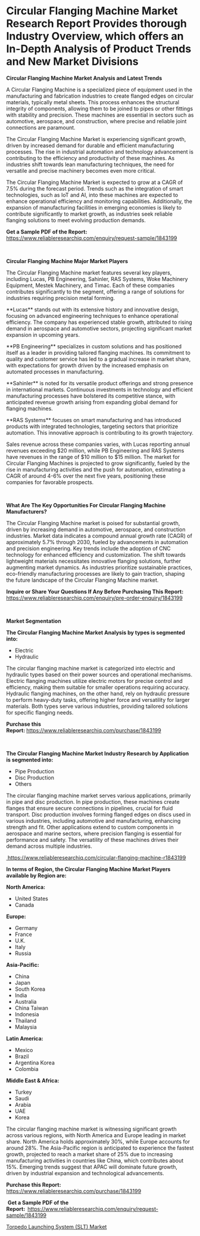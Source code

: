 <p><h1>Circular Flanging Machine Market Research Report Provides thorough Industry Overview, which offers an In-Depth Analysis of Product Trends and New Market Divisions</h1></p><p><strong>Circular Flanging Machine Market Analysis and Latest Trends</strong></p>
<p><p>A Circular Flanging Machine is a specialized piece of equipment used in the manufacturing and fabrication industries to create flanged edges on circular materials, typically metal sheets. This process enhances the structural integrity of components, allowing them to be joined to pipes or other fittings with stability and precision. These machines are essential in sectors such as automotive, aerospace, and construction, where precise and reliable joint connections are paramount.</p><p>The Circular Flanging Machine Market is experiencing significant growth, driven by increased demand for durable and efficient manufacturing processes. The rise in industrial automation and technology advancement is contributing to the efficiency and productivity of these machines. As industries shift towards lean manufacturing techniques, the need for versatile and precise machinery becomes even more critical.</p><p>The Circular Flanging Machine Market is expected to grow at a CAGR of 7.5% during the forecast period. Trends such as the integration of smart technologies, such as IoT and AI, into these machines are expected to enhance operational efficiency and monitoring capabilities. Additionally, the expansion of manufacturing facilities in emerging economies is likely to contribute significantly to market growth, as industries seek reliable flanging solutions to meet evolving production demands.</p></p>
<p><strong>Get a Sample PDF of the Report:&nbsp;</strong> <a href="https://www.reliableresearchiq.com/enquiry/request-sample/1843199?utm_campaign=2927&utm_medium=2&utm_source=Github&utm_content=ia&utm_term=12042025&utm_id=circular-flanging-machine">https://www.reliableresearchiq.com/enquiry/request-sample/1843199</a></p>
<p>&nbsp;</p>
<p><strong>Circular Flanging Machine Major Market Players</strong></p>
<p><p>The Circular Flanging Machine market features several key players, including Lucas, PB Engineering, Sahinler, RAS Systems, Woke Machinery Equipment, Mestek Machinery, and Timac. Each of these companies contributes significantly to the segment, offering a range of solutions for industries requiring precision metal forming.</p><p>**Lucas** stands out with its extensive history and innovative design, focusing on advanced engineering techniques to enhance operational efficiency. The company has experienced stable growth, attributed to rising demand in aerospace and automotive sectors, projecting significant market expansion in upcoming years.</p><p>**PB Engineering** specializes in custom solutions and has positioned itself as a leader in providing tailored flanging machines. Its commitment to quality and customer service has led to a gradual increase in market share, with expectations for growth driven by the increased emphasis on automated processes in manufacturing.</p><p>**Sahinler** is noted for its versatile product offerings and strong presence in international markets. Continuous investments in technology and efficient manufacturing processes have bolstered its competitive stance, with anticipated revenue growth arising from expanding global demand for flanging machines.</p><p>**RAS Systems** focuses on smart manufacturing and has introduced products with integrated technologies, targeting sectors that prioritize automation. This innovative approach is contributing to its growth trajectory.</p><p>Sales revenue across these companies varies, with Lucas reporting annual revenues exceeding $20 million, while PB Engineering and RAS Systems have revenues in the range of $10 million to $15 million. The market for Circular Flanging Machines is projected to grow significantly, fueled by the rise in manufacturing activities and the push for automation, estimating a CAGR of around 4-6% over the next five years, positioning these companies for favorable prospects.</p></p>
<p>&nbsp;</p>
<p><strong>What Are The Key Opportunities For Circular Flanging Machine Manufacturers?</strong></p>
<p><p>The Circular Flanging Machine market is poised for substantial growth, driven by increasing demand in automotive, aerospace, and construction industries. Market data indicates a compound annual growth rate (CAGR) of approximately 5.7% through 2030, fueled by advancements in automation and precision engineering. Key trends include the adoption of CNC technology for enhanced efficiency and customization. The shift towards lightweight materials necessitates innovative flanging solutions, further augmenting market dynamics. As industries prioritize sustainable practices, eco-friendly manufacturing processes are likely to gain traction, shaping the future landscape of the Circular Flanging Machine market.</p></p>
<p><strong>Inquire or Share Your Questions If Any Before Purchasing This Report:</strong> <a href="https://www.reliableresearchiq.com/enquiry/pre-order-enquiry/1843199?utm_campaign=2927&utm_medium=2&utm_source=Github&utm_content=ia&utm_term=12042025&utm_id=circular-flanging-machine">https://www.reliableresearchiq.com/enquiry/pre-order-enquiry/1843199</a></p>
<p>&nbsp;</p>
<p><strong>Market Segmentation</strong></p>
<p><strong>The Circular Flanging Machine Market Analysis by types is segmented into:</strong></p>
<p><ul><li>Electric</li><li>Hydraulic</li></ul></p>
<p><p>The circular flanging machine market is categorized into electric and hydraulic types based on their power sources and operational mechanisms. Electric flanging machines utilize electric motors for precise control and efficiency, making them suitable for smaller operations requiring accuracy. Hydraulic flanging machines, on the other hand, rely on hydraulic pressure to perform heavy-duty tasks, offering higher force and versatility for larger materials. Both types serve various industries, providing tailored solutions for specific flanging needs.</p></p>
<p><strong>Purchase this Report:&nbsp;</strong><a href="https://www.reliableresearchiq.com/purchase/1843199?utm_campaign=2927&utm_medium=2&utm_source=Github&utm_content=ia&utm_term=12042025&utm_id=circular-flanging-machine">https://www.reliableresearchiq.com/purchase/1843199</a></p>
<p>&nbsp;</p>
<p><strong>The Circular Flanging Machine Market Industry Research by Application is segmented into:</strong></p>
<p><ul><li>Pipe Production</li><li>Disc Production</li><li>Others</li></ul></p>
<p><p>The circular flanging machine market serves various applications, primarily in pipe and disc production. In pipe production, these machines create flanges that ensure secure connections in pipelines, crucial for fluid transport. Disc production involves forming flanged edges on discs used in various industries, including automotive and manufacturing, enhancing strength and fit. Other applications extend to custom components in aerospace and marine sectors, where precision flanging is essential for performance and safety. The versatility of these machines drives their demand across multiple industries.</p></p>
<p><a href="https://www.reliableresearchiq.com/circular-flanging-machine-r1843199?utm_campaign=2927&utm_medium=2&utm_source=Github&utm_content=ia&utm_term=12042025&utm_id=circular-flanging-machine">&nbsp;https://www.reliableresearchiq.com/circular-flanging-machine-r1843199</a></p>
<p><strong>In terms of Region, the Circular Flanging Machine Market Players available by Region are:</strong></p>
<p>
    <p> <strong> North America: </strong>
        <ul>
            <li>United States</li>
            <li>Canada</li>
        </ul>
        </p> 
    <p> <strong> Europe: </strong>
        <ul>
            <li>Germany</li>
            <li>France</li>
            <li>U.K.</li>
            <li>Italy</li>
            <li>Russia</li>
        </ul>
        </p> 
    <p> <strong> Asia-Pacific: </strong>
        <ul>
            <li>China</li>
            <li>Japan</li>
            <li>South Korea</li>
            <li>India</li>
            <li>Australia</li>
            <li>China Taiwan</li>
            <li>Indonesia</li>
            <li>Thailand</li>
            <li>Malaysia</li>
        </ul>
        </p> 
    <p> <strong> Latin America: </strong>
        <ul>
            <li>Mexico</li>
            <li>Brazil</li>
            <li>Argentina Korea</li>
            <li>Colombia</li>
        </ul>
        </p> 
    <p> <strong> Middle East & Africa: </strong>
        <ul>
            <li>Turkey</li>
            <li>Saudi</li>
            <li>Arabia</li>
            <li>UAE</li>
            <li>Korea</li>
        </ul>
    </p>
    </p>
<p><p>The circular flanging machine market is witnessing significant growth across various regions, with North America and Europe leading in market share. North America holds approximately 30%, while Europe accounts for around 28%. The Asia-Pacific region is anticipated to experience the fastest growth, projected to reach a market share of 25% due to increasing manufacturing activities in countries like China, which contributes about 15%. Emerging trends suggest that APAC will dominate future growth, driven by industrial expansion and technological advancements.</p></p>
<p><strong>Purchase this Report: </strong><a href="https://www.reliableresearchiq.com/purchase/1843199?utm_campaign=2927&utm_medium=2&utm_source=Github&utm_content=ia&utm_term=12042025&utm_id=circular-flanging-machine">https://www.reliableresearchiq.com/purchase/1843199</a></p>
<p>&nbsp;<strong>Get a Sample PDF of the Report:&nbsp;&nbsp;</strong><a href="https://www.reliableresearchiq.com/enquiry/request-sample/1843199?utm_campaign=2927&utm_medium=2&utm_source=Github&utm_content=ia&utm_term=12042025&utm_id=circular-flanging-machine">https://www.reliableresearchiq.com/enquiry/request-sample/1843199</a></p>
<p><strong></strong></p>
<p><p><a href="https://github.com/sapsaidamary/Market-Research-Report-List-1/blob/main/torpedo-launching-system-slt-market.md?utm_campaign=2927&utm_medium=2&utm_source=Github&utm_content=ia&utm_term=12042025&utm_id=circular-flanging-machine">Torpedo Launching System (SLT) Market</a></p></p>